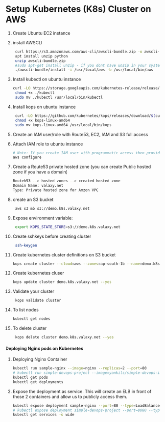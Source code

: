 # Setup Kubernetes (K8s) Cluster on AWS

1. Create Ubuntu EC2 instance
1. install AWSCLI

   ```sh
    curl https://s3.amazonaws.com/aws-cli/awscli-bundle.zip -o awscli-bundle.zip
    apt install unzip python
    unzip awscli-bundle.zip
    #sudo apt-get install unzip - if you dont have unzip in your system
    ./awscli-bundle/install -i /usr/local/aws -b /usr/local/bin/aws
   ```

1. Install kubectl on ubuntu instance

   ```sh
   curl -LO https://storage.googleapis.com/kubernetes-release/release/$(curl -s https://storage.googleapis.com/kubernetes-release/release/stable.txt)/bin/linux/amd64/kubectl
    chmod +x ./kubectl
    sudo mv ./kubectl /usr/local/bin/kubectl
   ```

1. Install kops on ubuntu instance
   ```sh
    curl -LO https://github.com/kubernetes/kops/releases/download/$(curl -s https://api.github.com/repos/kubernetes/kops/releases/latest | grep tag_name | cut -d '"' -f 4)/kops-linux-amd64
    chmod +x kops-linux-amd64
    sudo mv kops-linux-amd64 /usr/local/bin/kops
   ```
1. Create an IAM user/role with Route53, EC2, IAM and S3 full access

1. Attach IAM role to ubuntu instance

   ```sh
   # Note: If you create IAM user with programmatic access then provide Access keys. Otherwise region information is enough
   aws configure
   ```

1. Create a Route53 private hosted zone (you can create Public hosted zone if you have a domain)

   ```sh
   Routeh53 --> hosted zones --> created hosted zone
   Domain Name: valaxy.net
   Type: Private hosted zone for Amzon VPC
   ```

1. create an S3 bucket
   ```sh
    aws s3 mb s3://demo.k8s.valaxy.net
   ```
1. Expose environment variable:

   ```sh
    export KOPS_STATE_STORE=s3://demo.k8s.valaxy.net
   ```

1. Create sshkeys before creating cluster

   ```sh
    ssh-keygen
   ```

1. Create kubernetes cluster definitions on S3 bucket

   ```sh
   kops create cluster --cloud=aws --zones=ap-south-1b --name=demo.k8s.valaxy.net --dns-zone=valaxy.net --dns private
   ```

1. Create kubernetes cluser

   ```sh
   kops update cluster demo.k8s.valaxy.net --yes
   ```

1. Validate your cluster

   ```sh
    kops validate cluster
   ```

1. To list nodes

   ```sh
   kubectl get nodes
   ```

1. To delete cluster

   ```sh
    kops delete cluster demo.k8s.valaxy.net --yes
   ```

#### Deploying Nginx pods on Kubernetes

1. Deploying Nginx Container

   ```sh
   kubectl run sample-nginx --image=nginx --replicas=2 --port=80
   # kubectl run simple-devops-project --image=yankils/simple-devops-image --replicas=2 --port=8080
   kubectl get pods
   kubectl get deployments
   ```

1. Expose the deployment as service. This will create an ELB in front of those 2 containers and allow us to publicly access them.
   ```sh
   kubectl expose deployment sample-nginx --port=80 --type=LoadBalancer
   # kubectl expose deployment simple-devops-project --port=8080 --type=LoadBalancer
   kubectl get services -o wide
   ```
